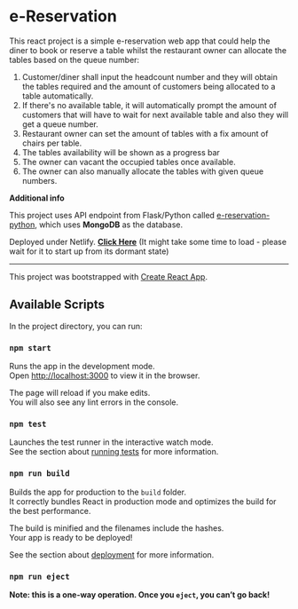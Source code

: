 # e-Reservation

This react project is a simple e-reservation web app that could help the diner to book or reserve a table whilst the restaurant owner can allocate the tables based on the queue number:

1. Customer/diner shall input the headcount number and they will obtain the tables required and the amount of customers being allocated to a table automatically.
1. If there's no available table, it will automatically prompt the amount of customers that will have to wait for next available table and also they will get a queue number.
1. Restaurant owner can set the amount of tables with a fix amount of chairs per table.
1. The tables availability will be shown as a progress bar 
1. The owner can vacant the occupied tables once available.
1. The owner can also manually allocate the tables with given queue numbers.


**Additional info**

This project uses API endpoint from Flask/Python called [e-reservation-python](https://github.com/elitetai/e-reservation-python), which uses **MongoDB** as the database.

Deployed under Netlify. **[Click Here](https://e-reservation.netlify.app)** (It might take some time to load - please wait for it to start up from its dormant state)


---

This project was bootstrapped with [Create React App](https://github.com/facebook/create-react-app).

## Available Scripts

In the project directory, you can run:

### `npm start`

Runs the app in the development mode.<br />
Open [http://localhost:3000](http://localhost:3000) to view it in the browser.

The page will reload if you make edits.<br />
You will also see any lint errors in the console.

### `npm test`

Launches the test runner in the interactive watch mode.<br />
See the section about [running tests](https://facebook.github.io/create-react-app/docs/running-tests) for more information.

### `npm run build`

Builds the app for production to the `build` folder.<br />
It correctly bundles React in production mode and optimizes the build for the best performance.

The build is minified and the filenames include the hashes.<br />
Your app is ready to be deployed!

See the section about [deployment](https://facebook.github.io/create-react-app/docs/deployment) for more information.

### `npm run eject`

**Note: this is a one-way operation. Once you `eject`, you can’t go back!**

